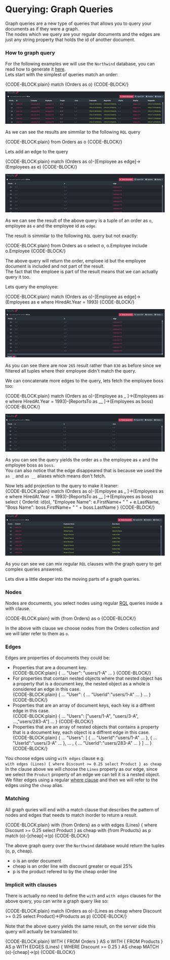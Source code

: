 ﻿# Querying: Graph Queries

Graph queries are a new type of queries that allows you to query your documents as if they were a graph.  
The nodes which we query are your regular documents and the edges are just any string property that holds the id of another document.  

### How to graph query
For the following examples we will use the `Northwind` database, you can read how to generate it [here](../../../studio/database/tasks/create-sample-data).  
Lets start with the simplest of queries match an order:  

{CODE-BLOCK:plain}
match (Orders as o)
{CODE-BLOCK/}  

![Figure 1. Simple graph query result](images/temporary/graph-queries/simple_graph_query.JPG "Simple graph query result")

As we can see the results are simmilar to the following `RQL` query

{CODE-BLOCK:plain}
from Orders as o
{CODE-BLOCK/} 

Lets add an edge to the query  

{CODE-BLOCK:plain}
match (Orders as o)-[Employee as edge]->(Employees as e)
{CODE-BLOCK/}  

![Figure 2. Simple pattern query result](images/temporary/graph-queries/basic_pattern_query.JPG "Simple pattern query result")

As we can see the result of the above query is a tuple of an order as `o`, employee as `e` and the employee id as `edge`.  

The result is simmilar to the following `RQL` query but not exactly:  

{CODE-BLOCK:plain}
from Orders as o 
select o, o.Employee
include o.Employee
{CODE-BLOCK/} 

The above query will return the order, emploee id but the employee document is included and not part of the result.  
The fact that the emploee is part of the result means that we can actually query it too. 

Lets query the employee:  

{CODE-BLOCK:plain}
match (Orders as o)-[Employee as edge]->(Employees as e where HiredAt.Year = 1993)
{CODE-BLOCK/} 

![Figure 3. Filter destination pattern query result](images/temporary/graph-queries/filtering_destination_pattern.JPG "Filter destination pattern query result")

As you can see there are now `265` result rather than `830` as before since we filtered all tuples where their employee didn't match the query.  

We can concatenate more edges to the query, lets fetch the employee boss too:  

{CODE-BLOCK:plain}
match (Orders as o)-[Employee as _ ]->(Employees as e where HiredAt.Year = 1993)-[ReportsTo as __ ]->(Employees as boss)
{CODE-BLOCK/} 

![Figure 4. Concatenate pattern query result](images/temporary/graph-queries/concatenate_pattern_query.JPG "Concatenate pattern query result")

As you can see the query yields the order as `o` the employee as `e` and the employee boss as `boss`.  
You can also notice that the edge disappeared that is because we used the `as _` and `as __` aliases which means don't fetch.   

Now lets add projection to the query to make it leaner:  
{CODE-BLOCK:plain}
match (Orders as o)-[Employee as _ ]->(Employees as e where HiredAt.Year = 1993)-[ReportsTo as __ ]->(Employees as boss)
select 
{
    OrderId: id(o), 
    "Employee Name": e.FirstName+ " " + e.LastName, 
    "Boss Name": boss.FirstName+ " " + boss.LastName
}
{CODE-BLOCK/} 

![Figure 5. Projecting graph query results](images/temporary/graph-queries/projecting_graph_query.JPG "Projecting graph query results")

As you can see we can mix regular `RQL` clauses with the graph query to get complex queries answered.

Lets dive a little deeper into the moving parts of a graph queries.  


### Nodes
Nodes are documents, you select nodes using regular [RQL](../what-is-rql) queries inside a with clause.  

{CODE-BLOCK:plain}
with {from Orders} as o
{CODE-BLOCK/}

In the above with clause we choose nodes from the Orders collection and we will later refer to them as `o`.  

### Edges
Edges are properties of documents they could be:  

- Properties that are a document key.  
{CODE-BLOCK:plain}
{
    ...
    "User": "users/1-A"
    ...
}
{CODE-BLOCK/}  
- For properties that contain nested objects where that nested object has a property that is a document key, the nested object as a whole is considered an edge in this case.  
{CODE-BLOCK:plain}
{
    ...
    "User": 
    {
        ...
        "UserId":"users/1-A"
        ...
    }
    ...
}
{CODE-BLOCK/} 
- Properties that are an array of document keys, each key is a diffrent edge in this case.  
{CODE-BLOCK:plain}
{
    ...
    "Users": ["users/1-A", "users/3-A", ...,"users/283-A"]
    ...
}
{CODE-BLOCK/}  
- Properties that are an array of nested objects that contains a property that is a document key, each object is a diffrent edge in this case.  
{CODE-BLOCK:plain}
{
    ...
    "Users":  [ 
    {
        ...
        "UserId":"users/1-A"
        ...
    },
    {
        ...
        "UserId":"users/3-A"
        ...
    },
    ...
    ,
    {
        ...
        "UserId":"users/283-A"
        ...
    }
    ]
    ...
}
{CODE-BLOCK/}  

You choose edges using `with edges` clause e.g.  
`with edges (Lines) { where Discount >= 0.25 select Product } as cheap`  
In the clause above we will choose the `Lines` property as our edge, since we select the `Product` property of an edge we can tell it is a nested object.  
We filter edges using a regular [where clause](../what-is-rql#where) and then we will refer to the edges using the `cheap` alias.  

### Matching
All graph quries will end with a match clause that describes the pattern of nodes and edges that needs to match inorder to return a result.  

{CODE-BLOCK:plain}
with {from Orders} as o
with edges (Lines) { where Discount >= 0.25 select Product } as cheap
with {from Products} as p
match (o)-[cheap]->(p)
{CODE-BLOCK/}

The above graph query over the `Northwind` database would return the tuples (o, p, cheap).  

- o is an order document  
- cheap is an order line with discount greater or equal 25%  
- p is the product refered to by the cheap order line  

### Implicit with clauses

There is actually no need to define the `with` and `with edges` clauses for the above query, you can write a graph query like so:  

{CODE-BLOCK:plain}
match (Orders as o)-[Lines as cheap where Discount >= 0.25 select Product]->(Products as p)
{CODE-BLOCK/}

Note that the above query yields the same result, on the server side this query will actually be translated to:  

{CODE-BLOCK:plain}
WITH {
    FROM Orders
} AS o
WITH {
    FROM Products
} AS p
WITH EDGES (Lines) {
    WHERE Discount >= 0.25
} AS cheap
MATCH (o)-[cheap]->(p)
{CODE-BLOCK/}
